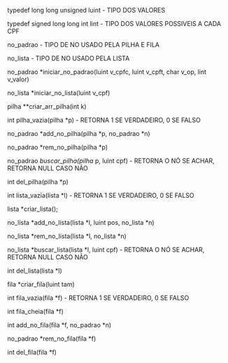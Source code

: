 typedef long long unsigned luint - TIPO DOS VALORES


typedef signed long long int lint - TIPO DOS VALORES POSSIVEIS A CADA CPF


no_padrao - TIPO DE NO USADO PELA PILHA E FILA


no_lista - TIPO DE NO USADO PELA LISTA

no_padrao *iniciar_no_padrao(luint v_cpfc, luint v_cpft, char v_op, lint v_valor) 


no_lista *iniciar_no_lista(luint v_cpf)


pilha **criar_arr_pilha(int k)


int pilha_vazia(pilha *p) - RETORNA 1 SE VERDADEIRO, 0 SE FALSO


no_padrao *add_no_pilha(pilha *p, no_padrao *n) 


no_padrao *rem_no_pilha(pilha *p) 


no_padrao *buscar_pilha(pilha* p, luint cpf) - RETORNA O NÓ SE ACHAR, RETORNA NULL CASO NÃO


int del_pilha(pilha *p) 

	
int lista_vazia(lista *l) - RETORNA 1 SE VERDADEIRO, 0 SE FALSO


lista *criar_lista();


no_lista *add_no_lista(lista *l, luint pos, no_lista *n)


no_lista *rem_no_lista(lista *l, no_lista *n)


no_lista *buscar_lista(lista *l, luint cpf) - RETORNA O NÓ SE ACHAR, RETORNA NULL CASO NÃO


int del_lista(lista *l)


fila *criar_fila(luint tam)


int fila_vazia(fila *f) - RETORNA 1 SE VERDADEIRO, 0 SE FALSO


int fila_cheia(fila *f)


int add_no_fila(fila *f, no_padrao *n)


no_padrao *rem_no_fila(fila *f)


int del_fila(fila *f)

